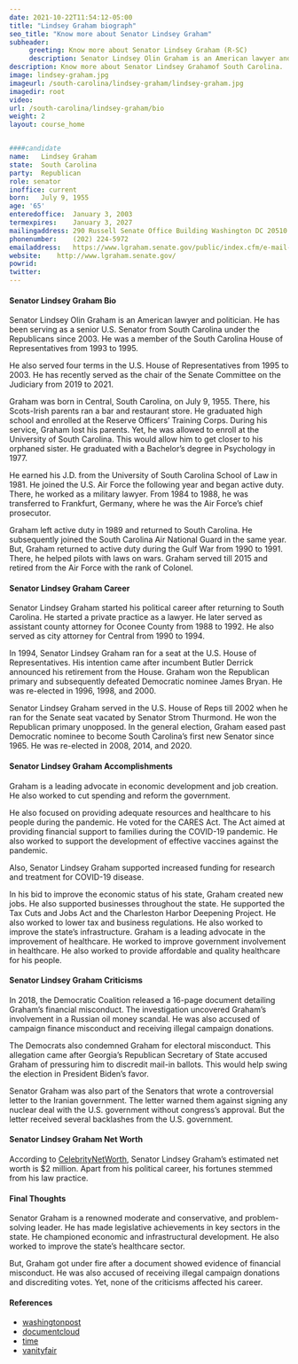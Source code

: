 ```yaml
---
date: 2021-10-22T11:54:12-05:00
title: "Lindsey Graham biograph"
seo_title: "Know more about Senator Lindsey Graham"
subheader:
     greeting: Know more about Senator Lindsey Graham (R-SC)
     description: Senator Lindsey Olin Graham is an American lawyer and politician. He has been serving as a senior U.S. Senator from South Carolina under the Republicans since 2003. He was a member of the South Carolina House of Representatives from 1993 to 1995. 
description: Know more about Senator Lindsey Grahamof South Carolina.  how to  Contact Senator Lindsey Graham includes  email address, phone number, and mailing address.
image: lindsey-graham.jpg
imageurl: /south-carolina/lindsey-graham/lindsey-graham.jpg
imagedir: root
video: 
url: /south-carolina/lindsey-graham/bio
weight: 2
layout: course_home


####candidate
name:	Lindsey Graham
state:	South Carolina
party:	Republican
role: senator
inoffice: current
born:	July 9, 1955 
age: '65'
enteredoffice:	January 3, 2003
termexpires:	January 3, 2027
mailingaddress:	290 Russell Senate Office Building Washington DC 20510
phonenumber:	(202) 224-5972
emailaddress:	https://www.lgraham.senate.gov/public/index.cfm/e-mail-senator-graham
website:	http://www.lgraham.senate.gov/
powrid: 
twitter: 
---
```


#### Senator Lindsey Graham Bio
Senator Lindsey Olin Graham is an American lawyer and politician. He has been serving as a senior U.S. Senator from South Carolina under the Republicans since 2003. He was a member of the South Carolina House of Representatives from 1993 to 1995. 

He also served four terms in the U.S. House of Representatives from 1995 to 2003. He has recently served as the chair of the Senate Committee on the Judiciary from 2019 to 2021.

Graham was born in Central, South Carolina, on July 9, 1955. There, his Scots-Irish parents ran a bar and restaurant store. He graduated high school and enrolled at the Reserve Officers’ Training Corps. During his service, Graham lost his parents. 
Yet, he was allowed to enroll at the University of South Carolina. This would allow him to get closer to his orphaned sister. He graduated with a Bachelor’s degree in Psychology in 1977.

He earned his J.D. from the University of South Carolina School of Law in 1981. He joined the U.S. Air Force the following year and began active duty. There, he worked as a military lawyer. From 1984 to 1988, he was transferred to Frankfurt, Germany, where he was the Air Force’s chief prosecutor.

Graham left active duty in 1989 and returned to South Carolina. He subsequently joined the South Carolina Air National Guard in the same year. But, Graham returned to active duty during the Gulf War from 1990 to 1991. There, he helped pilots with laws on wars. Graham served till 2015 and retired from the Air Force with the rank of Colonel.

#### Senator Lindsey Graham Career
Senator Lindsey Graham started his political career after returning to South Carolina. He started a private practice as a lawyer. He later served as assistant county attorney for Oconee County from 1988 to 1992. He also served as city attorney for Central from 1990 to 1994.

In 1994, Senator Lindsey Graham ran for a seat at the U.S. House of Representatives. His intention came after incumbent Butler Derrick announced his retirement from the House. Graham won the Republican primary and subsequently defeated Democratic nominee James Bryan. He was re-elected in 1996, 1998, and 2000.

Senator Lindsey Graham served in the U.S. House of Reps till 2002 when he ran for the Senate seat vacated by Senator Strom Thurmond. He won the Republican primary unopposed. In the general election, Graham eased past Democratic nominee to become South Carolina’s first new Senator since 1965. He was re-elected in 2008, 2014, and 2020.

#### Senator Lindsey Graham Accomplishments
Graham is a leading advocate in economic development and job creation. He also worked to cut spending and reform the government.

He also focused on providing adequate resources and healthcare to his people during the pandemic. He voted for the CARES Act. The Act aimed at providing financial support to families during the COVID-19 pandemic. He also worked to support the development of effective vaccines against the pandemic.

Also, Senator Lindsey Graham supported increased funding for research and treatment for COVID-19 disease.

In his bid to improve the economic status of his state, Graham created new jobs. He also supported businesses throughout the state. He supported the Tax Cuts and Jobs Act and the Charleston Harbor Deepening Project. He also worked to lower tax and business regulations. He also worked to improve the state’s infrastructure.
Graham is a leading advocate in the improvement of healthcare. He worked to improve government involvement in healthcare. He also worked to provide affordable and quality healthcare for his people.

#### Senator Lindsey Graham Criticisms
In 2018, the Democratic Coalition released a 16-page document detailing Graham’s financial misconduct. The investigation uncovered Graham’s involvement in a Russian oil money scandal. He was also accused of campaign finance misconduct and receiving illegal campaign donations.

The Democrats also condemned Graham for electoral misconduct. This allegation came after Georgia’s Republican Secretary of State accused Graham of pressuring him to discredit mail-in ballots. This would help swing the election in President Biden’s favor.

Senator Graham was also part of the Senators that wrote a controversial letter to the Iranian government. The letter warned them against signing any nuclear deal with the U.S. government without congress’s approval. But the letter received several backlashes from the U.S. government.

#### Senator Lindsey Graham Net Worth
According to [CelebrityNetWorth]({{"https://www.celebritynetworth.com/richest-politicians/republicans/lindsey-graham-net-worth/"}}), Senator Lindsey Graham’s estimated net worth is $2 million. Apart from his political career, his fortunes stemmed from his law practice.

#### Final Thoughts
Senator Graham is a renowned moderate and conservative, and problem-solving leader. He has made legislative achievements in key sectors in the state. He championed economic and infrastructural development. He also worked to improve the state’s healthcare sector.

But, Graham got under fire after a document showed evidence of financial misconduct. He was also accused of receiving illegal campaign donations and discrediting votes. Yet, none of the criticisms affected his career.

#### References
* [washingtonpost]({{"https://www.washingtonpost.com/nation/2020/11/17/democrats-lindsey-graham-georgia-call/"}})
* [documentcloud]({{"https://www.documentcloud.org/documents/4953225-REPORT-Evidence-Outlining-Senator-Lindsey-Graham.html"}})
* [time]({{"https://time.com/4771426/lindsey-graham-election-interference-400-pound-hacker/"}})
* [vanityfair]({{"https://www.vanityfair.com/news/2021/02/lindsey-graham-trump-not-guilty"}})
